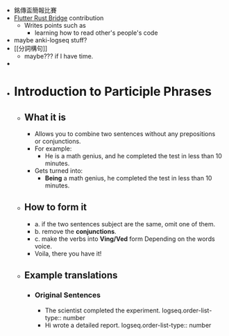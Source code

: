 - 銘傳盃簡報比賽
- [Flutter Rust Bridge](https://github.com/fzyzcjy/flutter_rust_bridge/pull/1325) contribution
	- Writes points such as
		- learning how to read other's people's code
- maybe anki-logseq stuff?
- [[分詞構句]]
	- maybe??? if I have time.
-
- # Introduction to Participle Phrases
	- ## What it is
		- Allows you to combine two sentences without any prepositions or conjunctions.
		- For example:
			- He is a math genius, and he completed the test in less than 10 minutes.
		- Gets turned into:
			- **Being** a math genius, he completed the test in less than 10 minutes.
	- ## How to form it
		- a. if the two sentences subject are the same, omit one of them.
		- b. remove the **conjunctions**.
		- c. make the verbs into **Ving/Ved** form Depending on the words voice.
		- Voila, there you have it!
	- ## Example translations
		- ### Original Sentences
			- The scientist completed the experiment.
			  logseq.order-list-type:: number
			- Hi wrote a detailed report.
			  logseq.order-list-type:: number